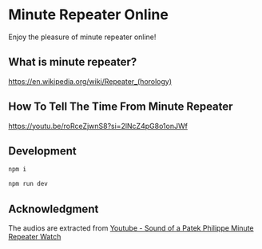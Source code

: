 # Minute Repeater Online

Enjoy the pleasure of minute repeater online!

## What is minute repeater?

https://en.wikipedia.org/wiki/Repeater_(horology)

## How To Tell The Time From Minute Repeater

https://youtu.be/roRceZjwnS8?si=2lNcZ4pG8o1onJWf

## Development

```bash
npm i

npm run dev
```

## Acknowledgment

The audios are extracted from [Youtube - Sound of a Patek Philippe Minute Repeater Watch](https://youtu.be/MZmZO--aotI?si=fQUJeSPrFS9O8Hc1)

